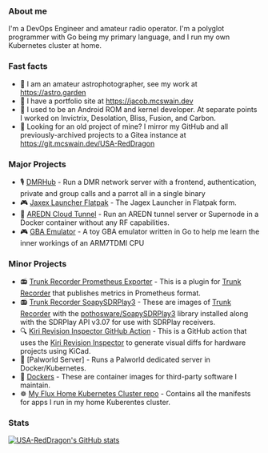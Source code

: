 ### About me

I'm a DevOps Engineer and amateur radio operator. I'm a polyglot programmer with Go being my primary language, and I run my own Kubernetes cluster at home.

### Fast facts

- 🔭 I am an amateur astrophotographer, see my work at <https://astro.garden>
- 📘 I have a portfolio site at <https://jacob.mcswain.dev>
- 📱 I used to be an Android ROM and kernel developer. At separate points I worked on Invictrix, Desolation, Bliss, Fusion, and Carbon.
- 📘 Looking for an old project of mine? I mirror my GitHub and all previously-archived projects to a Gitea instance at <https://git.mcswain.dev/USA-RedDragon>

### Major Projects

- 🎙️ [DMRHub](https://github.com/USA-RedDragon/DMRHub) - Run a DMR network server with a frontend, authentication, private and group calls and a parrot all in a single binary 
- 🎮 [Jaxex Launcher Flatpak](https://github.com/USA-RedDragon/jagex-launcher-flatpak) - The Jagex Launcher in Flatpak form.
- 📡 [AREDN Cloud Tunnel](https://github.com/USA-RedDragon/aredn-cloud-tunnel/) - Run an AREDN tunnel server or Supernode in a Docker container without any RF capabilities.
- 🎮 [GBA Emulator](https://github.com/USA-RedDragon/go-gba) - A toy GBA emulator written in Go to help me learn the inner workings of an ARM7TDMI CPU

### Minor Projects

- 📻 [Trunk Recorder Prometheus Exporter](https://github.com/USA-RedDragon/trunk-recorder-prometheus) - This is a plugin for [Trunk Recorder](https://github.com/robotastic/trunk-recorder) that publishes metrics in Prometheus format.
- 📻 [Trunk Recorder SoapySDRPlay3](https://github.com/USA-RedDragon/trunk-recorder-soapysdrplay3) -  These are images of [Trunk Recorder](https://github.com/robotastic/trunk-recorder) with the [pothosware/SoapySDRPlay3](https://github.com/pothosware/SoapySDRPlay3) library installed along with the SDRPlay API v3.07 for use with SDRPlay receivers.
- 🔍 [Kiri Revision Inspector GitHub Action](https://github.com/USA-RedDragon/kiri-github-action) - This is a GitHub action that uses the [Kiri Revision Inspector](https://github.com/leoheck/kiri) to generate visual diffs for hardware projects using KiCad.
- 🦕 [Palworld Server] - Runs a Palworld dedicated server in Docker/Kubernetes.
- 🐳 [Dockers](https://github.com/USA-RedDragon/dockers) - These are container images for third-party software I maintain.
- ☸ [My Flux Home Kubernetes Cluster repo](https://github.com/USA-RedDragon/home-cluster-flux/) - Contains all the manifests for apps I run in my home Kuberentes cluster.

### Stats

[![USA-RedDragon's GitHub stats](https://github-readme-stats.vercel.app/api?username=USA-RedDragon&theme=transparent&show_icons=true&hide_title=true&disable_animations=true)](https://github.com/anuraghazra/github-readme-stats)
